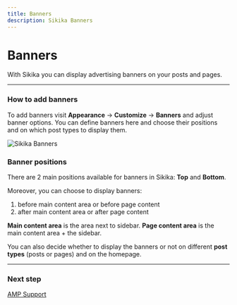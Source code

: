 ```yaml
---
title: Banners
description: Sikika Banners
---
```


# Banners

With Sikika you can display advertising banners on your posts and pages.

---

### How to add banners

To add banners visit **Appearance** &#8594; **Customize** &#8594; **Banners** and adjust banner options. You can define banners here and choose their positions and on which post types to display them.

![Sikika Banners](https://media.dinomatic.com/images/docs/sikika/sikika-banners.png)

### Banner positions

There are 2 main positions available for banners in Sikika: **Top** and **Bottom**.

Moreover, you can choose to display banners:

1. before main content area or before page content
2. after main content area or after page content

**Main content area** is the area next to sidebar.
**Page content area** is the main content area + the sidebar.

You can also decide whether to display the banners or not on different **post types** (posts or pages) and on the homepage.

---

### Next step

[AMP Support](/docs/sikika/amp/)
